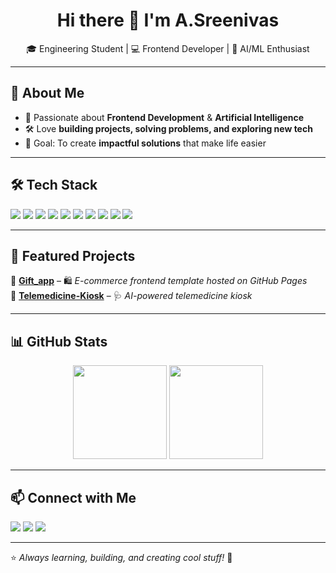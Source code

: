 <h1 align="center">Hi there 👋 I'm A.Sreenivas</h1>

<p align="center">
🎓 Engineering Student | 💻 Frontend Developer | 🤖 AI/ML Enthusiast  
</p>

---

## 🚀 About Me  
- 🌱 Passionate about **Frontend Development** & **Artificial Intelligence**  
- 🛠 Love **building projects, solving problems, and exploring new tech**  
- 🎯 Goal: To create **impactful solutions** that make life easier  

---

## 🛠 Tech Stack  
<p>
  <img src="https://img.shields.io/badge/HTML5-E34F26?style=for-the-badge&logo=html5&logoColor=white"/>  
  <img src="https://img.shields.io/badge/CSS3-1572B6?style=for-the-badge&logo=css3&logoColor=white"/>  
  <img src="https://img.shields.io/badge/JavaScript-F7DF1E?style=for-the-badge&logo=javascript&logoColor=black"/>  
  <img src="https://img.shields.io/badge/Bootstrap-563D7C?style=for-the-badge&logo=bootstrap&logoColor=white"/>  
  <img src="https://img.shields.io/badge/Python-3776AB?style=for-the-badge&logo=python&logoColor=white"/>  
  <img src="https://img.shields.io/badge/Node.js-339933?style=for-the-badge&logo=node.js&logoColor=white"/>  
  <img src="https://img.shields.io/badge/MySQL-005C84?style=for-the-badge&logo=mysql&logoColor=white"/>  
  <img src="https://img.shields.io/badge/MongoDB-47A248?style=for-the-badge&logo=mongodb&logoColor=white"/>  
  <img src="https://img.shields.io/badge/Git-F05032?style=for-the-badge&logo=git&logoColor=white"/>  
  <img src="https://img.shields.io/badge/GitHub-181717?style=for-the-badge&logo=github&logoColor=white"/>  
</p>

---

## 🌟 Featured Projects  
🔹 [**Gift_app**](https://github.com/Sreenivas679/Gift_app) – 🛍️ *E-commerce frontend template hosted on GitHub Pages*  
🔹 [**Telemedicine-Kiosk**](https://github.com/Sreenivas679/Telemedicine-Kiosk) – 🩺 *AI-powered telemedicine kiosk*  

---

## 📊 GitHub Stats  
<p align="center">
  <img src="https://github-readme-stats.vercel.app/api?username=Sreenivas679&show_icons=true&theme=tokyonight" height="150"/>
  <img src="https://github-readme-stats.vercel.app/api/top-langs/?username=Sreenivas679&layout=compact&theme=tokyonight" height="150"/>
</p>

---

## 📫 Connect with Me  
<p>
  <a href="mailto:yourmail@gmail.com"><img src="https://img.shields.io/badge/Email-D14836?style=for-the-badge&logo=gmail&logoColor=white"/></a>
  <a href="https://www.linkedin.com/in/yourlinkedin"><img src="https://img.shields.io/badge/LinkedIn-0077B5?style=for-the-badge&logo=linkedin&logoColor=white"/></a>
  <a href="https://yourportfolio.com"><img src="https://img.shields.io/badge/Portfolio-000000?style=for-the-badge&logo=react&logoColor=white"/></a>
</p>

---

⭐ *Always learning, building, and creating cool stuff!* 🚀
